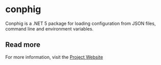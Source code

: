 # conphig

Conphig is a .NET 5 package for loading configuration from JSON files, command line and environment variables.

## Read more

For more information, visit the [Project Website](https://atornblad.se/conphig)
